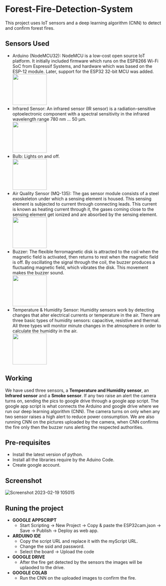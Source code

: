 # Forest-Fire-Detection-System
This project uses IoT sensors and a deep learning algorithm (CNN) to detect and confirm forest fires.

## Sensors Used
  - Arduino (NodeMCU32): NodeMCU is a low-cost open source IoT platform. It initially included firmware which runs on the ESP8266 Wi-Fi SoC from Espressif Systems, and hardware which was based on the ESP-12 module. Later, support for the ESP32 32-bit MCU was added.
    <br> <img src="https://user-images.githubusercontent.com/72027411/211216615-cd1a5596-9174-443e-8753-99af3d9abbe0.jpg" width="110" height="100">
  - Infrared Sensor: An infrared sensor (IR sensor) is a radiation-sensitive optoelectronic component with a spectral sensitivity in the infrared wavelength range 780 nm … 50 µm.
    <br> <img src="https://user-images.githubusercontent.com/72027411/219781449-ac07dc65-7213-4e57-be0c-0a84b80511dd.png" width="110" height="100">
  - Bulb: Lights on and off.
    <br> <img src="https://user-images.githubusercontent.com/72027411/211212492-8c49b6f3-6a92-4798-b2bd-b7157ad147d5.jpg" width="110" height="100">
  - Air Quality Sensor (MQ-135): The gas sensor module consists of a steel exoskeleton under which a sensing element is housed. This sensing element is subjected to    current through connecting leads. This current is known as heating current through it, the gases coming close to the sensing element get ionized and are absorbed by the sensing element. 
    <br> <img src="https://user-images.githubusercontent.com/72027411/211212487-d883dd8d-f80c-4902-8985-c293630f2153.jpg" width="110" height="100">
  - Buzzer: The flexible ferromagnetic disk is attracted to the coil when the magnetic field is activated, then returns to rest when the magnetic field is off. By oscillating the signal through the coil, the buzzer produces a fluctuating magnetic field, which vibrates the disk. This movement makes the buzzer sound.
    <br> <img src="https://user-images.githubusercontent.com/72027411/211212502-3d92abbe-0f13-42a0-acff-27a8c9bad98c.jpg" width="110" height="100">   
  - Temperature & Humidity Sensor: Humidity sensors work by detecting changes that alter electrical currents or temperature in the air. There are three basic types of humidity sensors: capacitive, resistive and thermal. All three types will monitor minute changes in the atmosphere in order to calculate the humidity in the air.
    <br> <img src="https://user-images.githubusercontent.com/72027411/211212473-0d4b7ab9-c83b-475b-9664-1e1d45b2b85f.png" width="110" height="100">

## Working
  We have used three sensors, a **Temperature and Humidity sensor**, an **Infrared sensor** and a **Smoke sensor**. If any two raise an alert the camera turns on, sending the pics to google drive through a google app script. The google app script is what connects the Arduino and google drive where we run our deep learning algorithm (CNN). 
The camera turns on only when any two sensor raises a high alert to reduce power consumption. We are also running CNN on the pictures uploaded by the camera, when CNN confirms the fire only then the buzzer runs alerting the respected authorities.

## Pre-requisites
  - Install the latest version of python.
  - Install all the libraries require by the Aduino Code.
  - Create google account.

## Screenshot 
![Screenshot 2023-02-19 105015](https://user-images.githubusercontent.com/72027411/219924560-1e26a166-494d-4f24-81fa-44ac9be7ce5b.png)


## Runing the project
  - **GOOGLE APPSCRIPT**
    - Start Scripting -> New Project -> Copy & paste the ESP32cam.json -> Save -> Publish -> Deploy as web app.
  - **ARDUINO IDE**
    - Copy the script URL and replace it with the myScript URL.
    - Change the ssid and password.
    - Select the board -> Upload the code
  - **GOOGLE DRIVE**
    - After the fire get detected by the sensors the images will be uplaoded to the drive.
  - **GOOGLE COLAB**
    - Run the CNN on the uploaded images to confirm the fire.
 
